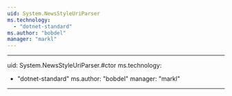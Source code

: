 ```yaml
---
uid: System.NewsStyleUriParser
ms.technology: 
  - "dotnet-standard"
ms.author: "bobdel"
manager: "markl"
---
```


---
uid: System.NewsStyleUriParser.#ctor
ms.technology: 
  - "dotnet-standard"
ms.author: "bobdel"
manager: "markl"
---
